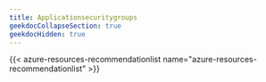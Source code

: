 ```yaml
---
title: Applicationsecuritygroups
geekdocCollapseSection: true
geekdocHidden: true
---
```


{{< azure-resources-recommendationlist name="azure-resources-recommendationlist" >}}
